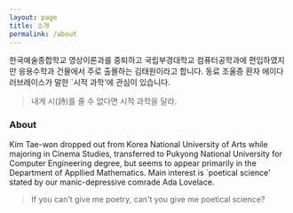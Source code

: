 ```yaml
---
layout: page
title: 소개
permalink: /about
---
```


한국예술종합학교 영상이론과를 중퇴하고 국립부경대학교 컴퓨터공학과에 편입하였지만 응용수학과 건물에서 주로 출몰하는 김태원이라고 합니다. 
동료 조울증 환자 에이다 러브레이스가 말한 `시적 과학'에 관심이 있습니다.
> 내게 시(詩)를 줄 수 없다면 시적 과학을 달라. 

### About

Kim Tae-won dropped out from Korea National University of Arts while majoring in Cinema Studies, transferred to Pukyong National University for Computer Engineering degree, but seems to appear primarily in the Department of Appllied Mathematics.
Main interest is `poetical science' stated by our manic-depressive comrade Ada Lovelace.

> If you can't give me poetry, can't you give me poetical science?

